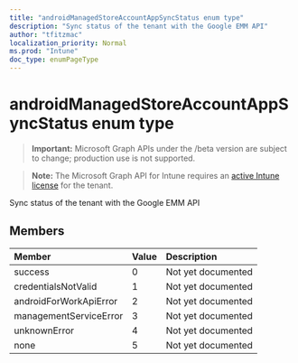 ```yaml
---
title: "androidManagedStoreAccountAppSyncStatus enum type"
description: "Sync status of the tenant with the Google EMM API"
author: "tfitzmac"
localization_priority: Normal
ms.prod: "Intune"
doc_type: enumPageType
---
```


# androidManagedStoreAccountAppSyncStatus enum type

> **Important:** Microsoft Graph APIs under the /beta version are subject to change; production use is not supported.

> **Note:** The Microsoft Graph API for Intune requires an [active Intune license](https://go.microsoft.com/fwlink/?linkid=839381) for the tenant.

Sync status of the tenant with the Google EMM API

## Members
|Member|Value|Description|
|:---|:---|:---|
|success|0|Not yet documented|
|credentialsNotValid|1|Not yet documented|
|androidForWorkApiError|2|Not yet documented|
|managementServiceError|3|Not yet documented|
|unknownError|4|Not yet documented|
|none|5|Not yet documented|




